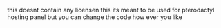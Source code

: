 this doesnt contain any licensen this its meant to be used for pterodactyl hosting panel but you can change the code how ever you like
